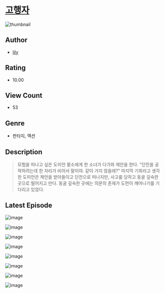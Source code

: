 # [고행자](https://comic.naver.com/challenge/list?titleId=811205)
![thumbnail](https://image-comic.pstatic.net/user_contents_data/challenge_comic/2023/05/25/upload_7220784458782553445_480x623.jpeg)

## Author
- [lily](https://comic.naver.com/artistTitle?id=367239)

## Rating
- 10.00

## View Count
- 53

## Genre
- 판타지, 액션

## Description
> 모험을 떠나고 싶은 도미언 팔소에게 한 소녀가 다가와 제안을 한다. "던전을 공략하려는데 한 자리가 비어서 말이야. 같이 가지 않을래?" 마지막 기회라고 생각한 도미언은 제안을 받아들이고 던전으로 떠나지만, 사고를 당하고 동굴 깊숙한 곳으로 떨어지고 만다. 동굴 깊숙한 곳에는 의문의 존재가 도먼이 깨어나기를 기다리고 있었다.


## Latest Episode
![image](https://image-comic.pstatic.net/user_contents_data/challenge_comic/2023/05/25/367239/upload_3847255203776652344.jpeg)

![image](https://image-comic.pstatic.net/user_contents_data/challenge_comic/2023/05/25/367239/upload_7364620560638227813.jpeg)

![image](https://image-comic.pstatic.net/user_contents_data/challenge_comic/2023/05/25/367239/upload_3762301437837063265.jpeg)

![image](https://image-comic.pstatic.net/user_contents_data/challenge_comic/2023/05/25/367239/upload_3559595464795316790.jpeg)

![image](https://image-comic.pstatic.net/user_contents_data/challenge_comic/2023/05/25/367239/upload_7148679783983952945.jpeg)

![image](https://image-comic.pstatic.net/user_contents_data/challenge_comic/2023/05/25/367239/upload_3474354911040266806.jpeg)

![image](https://image-comic.pstatic.net/user_contents_data/challenge_comic/2023/05/25/367239/upload_7378692110366881592.jpeg)

![image](https://image-comic.pstatic.net/user_contents_data/challenge_comic/2023/05/25/367239/upload_7221857594915567670.jpeg)
